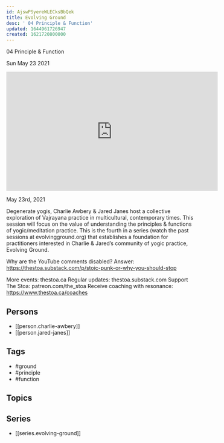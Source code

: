 ```yaml
---
id: AjswPSyereWLECksBbQek
title: Evolving Ground
desc: ' 04 Principle & Function'
updated: 1644961726947
created: 1621720800000
---
```



 04 Principle & Function

Sun May 23 2021

<iframe width="560" height="315" src="https://www.youtube.com/embed/xOpIeuzlwEI" title="Evolving Ground: 04 Principle & Function w/ Charlie Awbery & Jared Janes" frameborder="0" allow="accelerometer; autoplay; clipboard-write; encrypted-media; gyroscope; picture-in-picture" allowfullscreen ></iframe>

May 23rd, 2021

Degenerate yogis, Charlie Awbery & Jared Janes host a collective exploration of Vajrayana practice in multicultural, contemporary times. This session will focus on the value of understanding the principles & functions of yogic/meditation practice. This is the fourth in a series (watch the past sessions at evolvingground.org) that establishes a foundation for practitioners interested in Charlie & Jared’s community of yogic practice, Evolving Ground.

Why are the YouTube comments disabled? Answer: https://thestoa.substack.com/p/stoic-punk-or-why-you-should-stop

More events: thestoa.ca 
Regular updates: thestoa.substack.com 
Support The Stoa: patreon.com/the_stoa 
Receive coaching with resonance: https://www.thestoa.ca/coaches

## Persons

- [[person.charlie-awbery]]
- [[person.jared-janes]]

## Tags

- #ground
- #principle
- #function

## Topics



## Series

- [[series.evolving-ground]]

